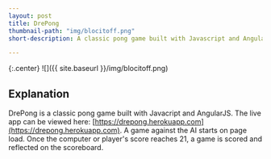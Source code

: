 ```yaml
---
layout: post
title: DrePong
thumbnail-path: "img/blocitoff.png"
short-description: A classic pong game built with Javascript and AngularJS

---
```


{:.center}
![]({{ site.baseurl }}/img/blocitoff.png)

## Explanation

DrePong is a classic pong game built with Javacript and AngularJS. The live app can be viewed here: [https://drepong.herokuapp.com](https://drepong.herokuapp.com). A game against the AI starts on page load. Once the computer or player's score reaches 21, a game is scored and reflected on the scoreboard.